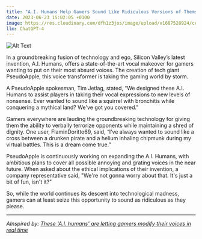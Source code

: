 ```yaml
---
title: "A.I. Humans Help Gamers Sound Like Ridiculous Versions of Themselves"
date: 2023-06-23 15:02:05 +0100
image: https://res.cloudinary.com/dfh1z3jos/image/upload/v1687528924/ceoaaltioxssdxzohiz5.png
llm: ChatGPT-4
---
```

![Alt Text](https://res.cloudinary.com/dfh1z3jos/image/upload/v1687528924/ceoaaltioxssdxzohiz5.png "Excited A.I. humans standing in front of computer screens, with speech bubbles showing various modified voices, illustrated style.")


In a groundbreaking fusion of technology and ego, Silicon Valley’s latest invention, A.I. Humans, offers a state-of-the-art vocal makeover for gamers wanting to put on their most absurd voices. The creation of tech giant PseudoApple, this voice transformer is taking the gaming world by storm.

A PseudoApple spokesman, Tim Jetlag, stated, “We designed these A.I. Humans to assist players in taking their vocal expressions to new levels of nonsense. Ever wanted to sound like a squirrel with bronchitis while conquering a mythical land? We've got you covered."

Gamers everywhere are lauding the groundbreaking technology for giving them the ability to verbally terrorize opponents while maintaining a shred of dignity. One user, FlaminDoritto69, said, “I’ve always wanted to sound like a cross between a drunken pirate and a helium inhaling chipmunk during my virtual battles. This is a dream come true.”

PseudoApple is continuously working on expanding the A.I. Humans, with ambitious plans to cover all possible annoying and grating voices in the near future. When asked about the ethical implications of their invention, a company representative said, "We're not gonna worry about that. It's just a bit of fun, isn't it?"

So, while the world continues its descent into technological madness, gamers can at least seize this opportunity to sound as ridiculous as they please.

---
*AInspired by: [These 'A.I. humans' are letting gamers modify their voices in real time](https://www.cnbc.com/2023/06/21/voicemod-ai-humans-let-gamers-modify-their-voices-in-real-time.html?utm_content=Main&utm_medium=Social&utm_source=Twitter)*